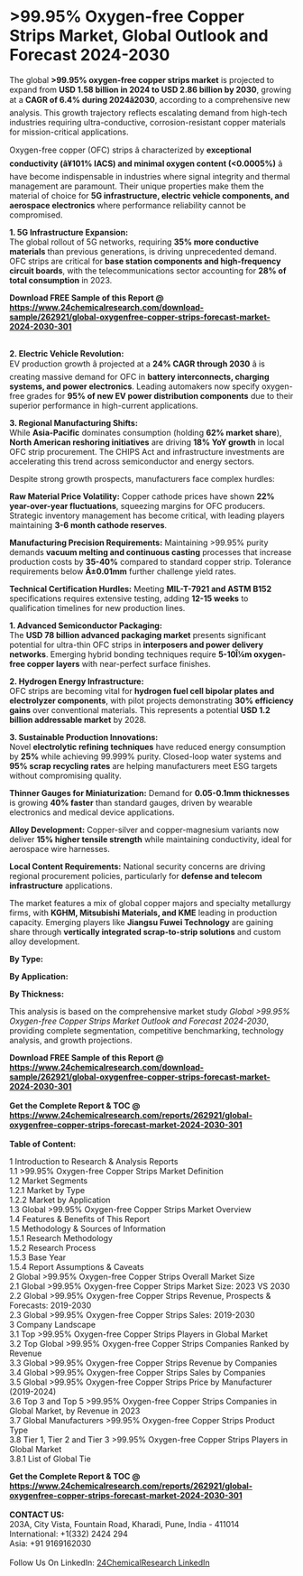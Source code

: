 <h1>&gt;99.95% Oxygen-free Copper Strips Market, Global Outlook and Forecast 2024-2030</h1><p>The global <strong>&gt;99.95% oxygen-free copper strips market</strong> is projected to expand from <strong>USD 1.58 billion in 2024 to USD 2.86 billion by 2030</strong>, growing at a <strong>CAGR of 6.4% during 2024â2030</strong>, according to a comprehensive new analysis. This growth trajectory reflects escalating demand from high-tech industries requiring ultra-conductive, corrosion-resistant copper materials for mission-critical applications.</p><p>Oxygen-free copper (OFC) strips â characterized by <strong>exceptional conductivity (â¥101% IACS) and minimal oxygen content (&lt;0.0005%)</strong> â have become indispensable in industries where signal integrity and thermal management are paramount. Their unique properties make them the material of choice for <strong>5G infrastructure, electric vehicle components, and aerospace electronics</strong> where performance reliability cannot be compromised.</p><p><strong>1. 5G Infrastructure Expansion:</strong><br>
The global rollout of 5G networks, requiring <strong>35% more conductive materials</strong> than previous generations, is driving unprecedented demand. OFC strips are critical for <strong>base station components and high-frequency circuit boards</strong>, with the telecommunications sector accounting for <strong>28% of total consumption</strong> in 2023.</p><div><b>Download FREE Sample of this Report @ 
            <a href="https://www.24chemicalresearch.com/download-sample/262921/global-oxygenfree-copper-strips-forecast-market-2024-2030-301">
            https://www.24chemicalresearch.com/download-sample/262921/global-oxygenfree-copper-strips-forecast-market-2024-2030-301</a></b></div><br><p><strong>2. Electric Vehicle Revolution:</strong><br>
EV production growth â projected at a <strong>24% CAGR through 2030</strong> â is creating massive demand for OFC in <strong>battery interconnects, charging systems, and power electronics</strong>. Leading automakers now specify oxygen-free grades for <strong>95% of new EV power distribution components</strong> due to their superior performance in high-current applications.</p><p><strong>3. Regional Manufacturing Shifts:</strong><br>
While <strong>Asia-Pacific</strong> dominates consumption (holding <strong>62% market share</strong>), <strong>North American reshoring initiatives</strong> are driving <strong>18% YoY growth</strong> in local OFC strip procurement. The CHIPS Act and infrastructure investments are accelerating this trend across semiconductor and energy sectors.</p><p>Despite strong growth prospects, manufacturers face complex hurdles:</p><p><strong>Raw Material Price Volatility:</strong> Copper cathode prices have shown <strong>22% year-over-year fluctuations</strong>, squeezing margins for OFC producers. Strategic inventory management has become critical, with leading players maintaining <strong>3-6 month cathode reserves</strong>.</p><p><strong>Manufacturing Precision Requirements:</strong> Maintaining &gt;99.95% purity demands <strong>vacuum melting and continuous casting</strong> processes that increase production costs by <strong>35-40%</strong> compared to standard copper strip. Tolerance requirements below <strong>Â±0.01mm</strong> further challenge yield rates.</p><p><strong>Technical Certification Hurdles:</strong> Meeting <strong>MIL-T-7921 and ASTM B152</strong> specifications requires extensive testing, adding <strong>12-15 weeks</strong> to qualification timelines for new production lines.</p><p><strong>1. Advanced Semiconductor Packaging:</strong><br>
The <strong>USD 78 billion advanced packaging market</strong> presents significant potential for ultra-thin OFC strips in <strong>interposers and power delivery networks</strong>. Emerging hybrid bonding techniques require <strong>5-10Î¼m oxygen-free copper layers</strong> with near-perfect surface finishes.</p><p><strong>2. Hydrogen Energy Infrastructure:</strong><br>
OFC strips are becoming vital for <strong>hydrogen fuel cell bipolar plates and electrolyzer components</strong>, with pilot projects demonstrating <strong>30% efficiency gains</strong> over conventional materials. This represents a potential <strong>USD 1.2 billion addressable market</strong> by 2028.</p><p><strong>3. Sustainable Production Innovations:</strong><br>
Novel <strong>electrolytic refining techniques</strong> have reduced energy consumption by <strong>25%</strong> while achieving 99.999% purity. Closed-loop water systems and <strong>95% scrap recycling rates</strong> are helping manufacturers meet ESG targets without compromising quality.</p><p><strong>Thinner Gauges for Miniaturization:</strong> Demand for <strong>0.05-0.1mm thicknesses</strong> is growing <strong>40% faster</strong> than standard gauges, driven by wearable electronics and medical device applications.</p><p><strong>Alloy Development:</strong> Copper-silver and copper-magnesium variants now deliver <strong>15% higher tensile strength</strong> while maintaining conductivity, ideal for aerospace wire harnesses.</p><p><strong>Local Content Requirements:</strong> National security concerns are driving regional procurement policies, particularly for <strong>defense and telecom infrastructure</strong> applications.</p><p>The market features a mix of global copper majors and specialty metallurgy firms, with <strong>KGHM, Mitsubishi Materials, and KME</strong> leading in production capacity. Emerging players like <strong>Jiangsu Fuwei Technology</strong> are gaining share through <strong>vertically integrated scrap-to-strip solutions</strong> and custom alloy development.</p><p><strong>By Type:</strong></p><p><strong>By Application:</strong></p><p><strong>By Thickness:</strong></p><p>This analysis is based on the comprehensive market study <em>Global &gt;99.95% Oxygen-free Copper Strips Market Outlook and Forecast 2024-2030</em>, providing complete segmentation, competitive benchmarking, technology analysis, and growth projections.</p><div><b>Download FREE Sample of this Report @ 
            <a href="https://www.24chemicalresearch.com/download-sample/262921/global-oxygenfree-copper-strips-forecast-market-2024-2030-301">
            https://www.24chemicalresearch.com/download-sample/262921/global-oxygenfree-copper-strips-forecast-market-2024-2030-301</a></b></div><br><div><b>Get the Complete Report & TOC @ 
            <a href="https://www.24chemicalresearch.com/reports/262921/global-oxygenfree-copper-strips-forecast-market-2024-2030-301">
            https://www.24chemicalresearch.com/reports/262921/global-oxygenfree-copper-strips-forecast-market-2024-2030-301</a></b></div><br>
            <b>Table of Content:</b><p>1 Introduction to Research & Analysis Reports<br />
    1.1 >99.95% Oxygen-free Copper Strips Market Definition<br />
    1.2 Market Segments<br />
        1.2.1 Market by Type<br />
        1.2.2 Market by Application<br />
    1.3 Global >99.95% Oxygen-free Copper Strips Market Overview<br />
    1.4 Features & Benefits of This Report<br />
    1.5 Methodology & Sources of Information<br />
        1.5.1 Research Methodology<br />
        1.5.2 Research Process<br />
        1.5.3 Base Year<br />
        1.5.4 Report Assumptions & Caveats<br />
2 Global >99.95% Oxygen-free Copper Strips Overall Market Size<br />
    2.1 Global >99.95% Oxygen-free Copper Strips Market Size: 2023 VS 2030<br />
    2.2 Global >99.95% Oxygen-free Copper Strips Revenue, Prospects & Forecasts: 2019-2030<br />
    2.3 Global >99.95% Oxygen-free Copper Strips Sales: 2019-2030<br />
3 Company Landscape<br />
    3.1 Top >99.95% Oxygen-free Copper Strips Players in Global Market<br />
    3.2 Top Global >99.95% Oxygen-free Copper Strips Companies Ranked by Revenue<br />
    3.3 Global >99.95% Oxygen-free Copper Strips Revenue by Companies<br />
    3.4 Global >99.95% Oxygen-free Copper Strips Sales by Companies<br />
    3.5 Global >99.95% Oxygen-free Copper Strips Price by Manufacturer (2019-2024)<br />
    3.6 Top 3 and Top 5 >99.95% Oxygen-free Copper Strips Companies in Global Market, by Revenue in 2023<br />
    3.7 Global Manufacturers >99.95% Oxygen-free Copper Strips Product Type<br />
    3.8 Tier 1, Tier 2 and Tier 3 >99.95% Oxygen-free Copper Strips Players in Global Market<br />
        3.8.1 List of Global Tie</p><div><b>Get the Complete Report & TOC @ 
            <a href="https://www.24chemicalresearch.com/reports/262921/global-oxygenfree-copper-strips-forecast-market-2024-2030-301">
            https://www.24chemicalresearch.com/reports/262921/global-oxygenfree-copper-strips-forecast-market-2024-2030-301</a></b></div><br><b>CONTACT US:</b><br>
            203A, City Vista, Fountain Road, Kharadi, Pune, India - 411014<br>
            International: +1(332) 2424 294<br>
            Asia: +91 9169162030 <br><br>
            Follow Us On LinkedIn: <a href="https://www.linkedin.com/company/24chemicalresearch/">24ChemicalResearch LinkedIn</a>